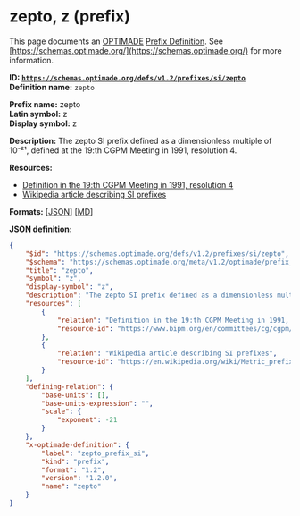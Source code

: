 # zepto, z (prefix)

This page documents an [OPTIMADE](https://www.optimade.org/) [Prefix Definition](https://schemas.optimade.org/#definitions). See [https://schemas.optimade.org/](https://schemas.optimade.org/) for more information.

**ID: [`https://schemas.optimade.org/defs/v1.2/prefixes/si/zepto`](https://schemas.optimade.org/defs/v1.2/prefixes/si/zepto.md)**  
**Definition name:** `zepto`

**Prefix name:** zepto  
**Latin symbol:** z  
**Display symbol:** z  
  
**Description:** The zepto SI prefix defined as a dimensionless multiple of 10⁻²¹, defined at the 19:th CGPM Meeting in 1991, resolution 4.



**Resources:**

- [Definition in the 19:th CGPM Meeting in 1991, resolution 4](https://www.bipm.org/en/committees/cg/cgpm/19-1991/resolution-4)
- [Wikipedia article describing SI prefixes](https://en.wikipedia.org/wiki/Metric_prefix)


**Formats:** [[JSON](zepto.json)] [[MD](zepto.md)]

**JSON definition:**

``` json
{
    "$id": "https://schemas.optimade.org/defs/v1.2/prefixes/si/zepto",
    "$schema": "https://schemas.optimade.org/meta/v1.2/optimade/prefix_definition.json",
    "title": "zepto",
    "symbol": "z",
    "display-symbol": "z",
    "description": "The zepto SI prefix defined as a dimensionless multiple of 10\u207b\u00b2\u00b9, defined at the 19:th CGPM Meeting in 1991, resolution 4.",
    "resources": [
        {
            "relation": "Definition in the 19:th CGPM Meeting in 1991, resolution 4",
            "resource-id": "https://www.bipm.org/en/committees/cg/cgpm/19-1991/resolution-4"
        },
        {
            "relation": "Wikipedia article describing SI prefixes",
            "resource-id": "https://en.wikipedia.org/wiki/Metric_prefix"
        }
    ],
    "defining-relation": {
        "base-units": [],
        "base-units-expression": "",
        "scale": {
            "exponent": -21
        }
    },
    "x-optimade-definition": {
        "label": "zepto_prefix_si",
        "kind": "prefix",
        "format": "1.2",
        "version": "1.2.0",
        "name": "zepto"
    }
}
```